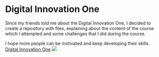# Digital Innovation One

Since my friends told me about the Digital Innovation One, I decided to create a repository with files, explaining about the content of the course which I attempted and some challenges that I did during the course.

I hope more people can be motivated and keep developing their skills.
[Digital Innovation One](https://web.digitalinnovation.one/home)
![](https://hermes.digitalinnovation.one/site/images/cover_dio.jpg)

